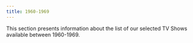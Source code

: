 ```yaml
---
title: 1960-1969
---
```


This section presents information about the list of our selected TV Shows available between 1960-1969.